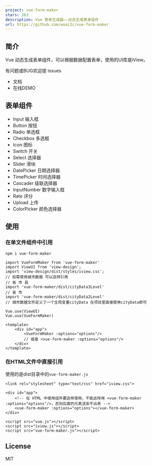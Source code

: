 ```yaml
---
project: vue-form-maker
stars: 263
description: Vue 表单生成器——动态生成表单组件
url: https://github.com/woai3c/vue-form-maker
---
```


简介
--

Vue 动态生成表单组件，可以根据数据配置表单，使用的UI库是iView。

有问题或BUG欢迎提 issues

-   文档
-   在线DEMO

表单组件
----

-   Input 输入框
-   Button 按钮
-   Radio 单选框
-   Checkbox 多选框
-   Icon 图标
-   Switch 开关
-   Select 选择器
-   Slider 滑块
-   DatePicker 日期选择器
-   TimePicker 时间选择器
-   Cascader 级联选择器
-   InputNumber 数字输入框
-   Rate 评分
-   Upload 上传
-   ColorPicker 颜色选择器

使用
--

### 在单文件组件中引用

```
npm i vue-form-maker
```

```
import VueFormMaker from 'vue-form-maker'
import ViewUI from 'view-design';
import 'view-design/dist/styles/iview.css';
// 如需使用城市数据 可以这样引用
// 省 市 县
import 'vue-form-maker/dist/cityData3Level'
// 省 市
import 'vue-form-maker/dist/cityData2Level'
// 城市数据文件定义了一个全局变量cityData 在项目里直接使用cityData即可

Vue.use(ViewUI)
Vue.use(VueFormMaker)
```

```
<template>
    <div id="app">
        <VueFormMaker :options="options"/>
        // 或者 <vue-form-maker :options="options"/>
    </div>
</template>
```

### 在HTML文件中直接引用

使用的是dist目录中的`vue-form-maker.js`

```
<link rel="stylesheet" type="text/css" href="iview.css">
```

```
<div id="app">
    <!-- 在 HTML 中使用组件要这样使用，不能这样用 <vue-form-maker :options="options"/>，否则后面的元素渲染不出来 -->
    <vue-form-maker :options="options"></vue-form-maker>
</div>
```

```
<script src="vue.js"></script>
<script src="iview.js"></script>
<script src="vue-form-maker.js"></script>
```

License
-------

MIT
